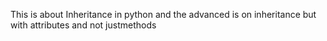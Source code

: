 This is about Inheritance in python and the advanced is on inheritance but with attributes and not justmethods

